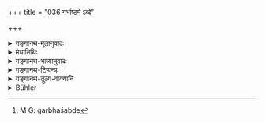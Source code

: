 +++
title = "036 गर्भाष्टमे ऽब्दे"

+++

<details><summary>गङ्गानथ-मूलानुवादः</summary>

In the eighth year from conception one should perform the initiation of the Brāhmaṇa; of the king in the eleventh year from conception; and of the Vaiśya in the twelfth.—(36)
</details>

<details><summary>मेधातिथिः</summary>

गर्भस्थस्य यः संवत्सरस् तत आरभ्यते यो ऽष्टमो ऽब्दः । गर्भशब्देन[^१६८] साहचर्यात् संवत्सरो लक्ष्यते । न हि मुख्यया वृत्त्या गर्भस्य संवत्सरो ऽष्टम इति व्यपदेशं लभते । तस्मिन्न् **औपनायनं ब्राह्मणस्य कुर्वीत** । उपनयनम् एवौपनायनं स्वार्थिको ऽण् । "अन्येषाम् अपि दृश्यते" (पाण् ६.३.१८७) इत्य् उत्तर्पदस्य दीर्घः । छान्दसत्वाद् वोभयपदवृद्धिः । उपनयनम् इति हि एष संस्कारो वेदविदां गृह्यस्मृतिषु प्रसिद्धो माउज्ञीबन्धनापरपर्यायः । उपनीयते समीपं प्राप्यते येनाचार्यस्य स्वाध्यायाध्ययनार्थं कुड्यं कटं वा कर्तुं तद् उपनयनम् । विशिष्टस्य संस्कारकर्मणो नामधेयम् एतत् । 


[^१६८]:
     M G: garbhaśabde

- **गर्भाद् एकादशे राज्ञः** । गर्भात् प्रभृति गर्भाद् वा परो य एकादशो ऽब्दस् तत्र क्षत्रियस्य कर्तव्यम् । राजशब्दो ऽयं क्षत्रियजातिवचनो नाभिषेकादिगुणयोगम् अपेक्षते ग्रन्थेषु तथा प्रयोगदर्शनात्, ब्राह्मणादिजातिशब्दसाहचर्याच् च । गुणविधिषु च क्षत्रियशब्ददर्शनात् "क्षत्रियस्य तु मौर्वी" (म्ध् २.४२) इति । यस् तु राजशब्दस्य क्षत्रियाद् अन्यत्र जनपदेश्वरे वैश्यादौ प्रयोगः स गौण इति वक्ष्यामः । मुख्ये चासति गौणस्य ग्रहणम् । तथा च गृह्यकारः- "अष्टमे वर्षे ब्राह्मणम् उपनयेद् एकादशे क्षत्रियं द्वादशे वैश्यम्" (आश्ग् १.१७.१–४) इति । भगवांश् च पाणिनिः एवम् एव प्रतिपन्नो राज्ञः कर्म राज्यम् इति राज्यशब्दस्य राजशब्दं प्रति प्रकृतित्वं ब्रुवन्न् एव जनपदैश्वर्येण राजशब्दार्थप्रसिद्धिम् आह । एवं **गर्भात् तु द्वादशे** ऽब्दे **विशः** वैश्यस्य ॥ २.३६ ॥
</details>

<details><summary>गङ्गानथ-भाष्यानुवादः</summary>

Counting from the year that one spends in the mother’s womb, when the child reaches the eighth year;—the term ‘*garbha*’ stands for the *year* spent in the womb; this indication being due to the presence of the term ‘year,’ ‘*abda*’; certainly the ‘year’ could never be the ‘eighth’ from ‘*garbha*,’ if this latter were taken in its direct sense;—in this year
*one should perform the Initiation of the Brāhmaṇa*.

The term ‘*aupanāyanam*’ stands for ‘*upamyanam*,’ the ‘*aṇ*’ affix having the reflexive sense; and the lengthening of the vowel in the latter term (‘*nayanam*’) being in accordance with (*Pāṇini* 6.3.198); or the lengthening of the vowels of both terms (‘*upa*’ and ‘*nayanam*’) may be regarded as a Vedic anomaly.

‘*Upanayana*,’ ‘Initiation,’ is the name of a sacrament described in the
*Gṛhyasūtras* and well-known to Vedic scholars, its other name is
‘*Mauñjī-bandha*,’ ‘*Girdle-Investiture*.’ That ceremony in which the child is taken over to—made over to—(*upanīyate*)—the teacher, for the purposes of teaching—and not for any such other purpose as the building of a Avail, or the making of a mat—is what is called ‘*Upanayana*.’ It is the name of a particular sacramental rite.

‘*Of the King in the eleventh year from conception*’;—for the
*Kṣatṭriya* the ceremony should be performed in the eleventh year ‘*from
conception*,’—*i.e*., ‘*beginning* *from* conception,’ or ‘*after* conception.’

The term ‘king’ ‘*rājan*’ (in ‘*rājñaḥ*’) should he taken as standing for the Kṣatriya caste; and does not necessarily mean one who is a duly anointed king; firstly because such is the sense in which the word is generally used in books; secondly because in the present context it occurs along with the terms ‘*Brāhmaṇa*’ and the rest (which are all denotative of *castes*); and thirdly because we find the term ‘*Kṣatriya*’ used in the rules that follow regarding the details of the ceremony; *e.g*., it is raid that ‘the girdle of the Kṣatriya should consist of the bow-string’ (below, Verse 12). It is true that the term ‘king’ is sometimes used in the sense of the ‘rulers’ of ‘countries,’ and as such applied to *Vaiśyas* and other castes also; but such usage is purely figurative and indirect. And the figurative meaning of a word can be accepted only when the original direct meaning is found inapplicable. That the term ‘king’ in the text stands for the *Kṣatriya* is shown by the following words of the author of the *Gṛhya-sutra*—‘One should initiate the Brāhmaṇa in the eighth year, the *Kṣatriya* in the eleventh and the Vaiśya in the twefth.’ It is on this understanding that the revered Pāṇini derives the word ‘*rājya*’ (‘Kingship’) from the word ‘*rājan*’ (King), explaining it as ‘the function the King,’ and hence used in the ordinary sense of ‘lord of country’ \[ *i.e*., the ‘function of ruling a country’ really belongs to the Kṣatriya caste, and when persons of other castes arc called ‘King’ their title is based upon their doing ‘the work of the King’\].

*Of the Vaiśya, the ceremony should be performed in the twelfth year
from conception*.—(86)
</details>

<details><summary>गङ्गानथ-टिप्पन्यः</summary>

This verse is quoted in *Hemādri* (Pariśeṣa, p. 745);—in
*Gadādharapaddhati* (Kālasāra, p. 220), which explains that “*Upanayana*
is to be derived as ‘*Nayanam evanāyanam*’ and then the prefix ‘*Upa*’
added;—in *Saṃskāramayūkha* (p. 32);—and in *Smṛticandrikā* (Saṃskāra,
p. 68), which adds that in the case of the Kṣatriya and the Vaiśya also
the years are to be counted from the one spent in the womb.

It has been quoted in *Madanapārijāta* (p. 17); and in *Parāśaramādhava*
(Ācāra, p. 446).

*Vīramitrodaya* (Saṃskāra, p. 344) explains the reason for the eighth,
eleventh and twelfth years being regarded as the best for the Brāhmaṇa,
the Kṣatriya and the Vaiśya respectively. The Gāyatrī mantra is sacred
for the Brāhmaṇa and its foot contains eight syllables; the Triṣtup for
the Kṣatriya contains a foot of eleven syllables, and the Jagati for the
Vaiśya has a foot of twelve syllables.
</details>

<details><summary>गङ्गानथ-तुल्य-वाक्यानि</summary>

*Gautama-Dharmasūtra*, 1-7, 8, 13.—‘For the Brāhmaṇa, the Upanayana
daring the eighth year;—for the Kṣatriya and the Vaiśya, during the
eleventh and twelfth years, respectively.’

*Gautama* (Aparārka, p. 32).—‘*Initiation* during the eighth, fifth or
ninth year; the eighth year from conception is the time fixed for all,
the ninth or the fifth only for those with distinct motives.’

*Baudhāyana-Dharmasūtra*, 2.8-10.—‘The years in this connection being
computed from conception,—the Upanayana of the Brāhmaṇa should be
performed during the eighth year;—three years after the eighth, of the
Kṣatriya;—and after one more year, of the Vaiśya.’

*Vaśiṣṭha-Smṛti*, 11.44.—‘The Upanayana of the Brāhmaṇa should be done
during the eighth year from conception, of the Kṣatriya during the
eleventh year from conception, and of the Vaiśya during the twelfth year
from conception.’ *Viṣṇu*, 27.15-17.—‘The Upanayana of the Brāhmaṇa
during the eighth year from conception; of the Kṣatriya during the
eleventh year from conception; of the Vaiśnava during the twelfth year
from conception.’

*Yājñavalkya*, 1.14.—‘The Brāhmaṇa’s Upanayana?s?? be performed either
during the eighth year from conception, or during the eighth year (from
birth); the Kṣatriya’s during the eleventh year; the Vaiśya’s during the
twelfth year; according to some, it is to be done in accordance with the
practice prevailing in the family.’

*Āśvalāyana* - *Gṛhyasūtrā*, 1.19.1-4.—‘The Brāhmaṇa’s, Upanayana should
be done during the eighth year, or during the eighth year from
conception; the Kṣatriya’s during the eleventh year; the Vaiśya’s during
the twelfth year.’

*Pāraskara-Gṛhyasūtrā*, 1-2.1-3.—‘The Brāhmaṇa’s Upanayana should be
performed during the eighth vear, or during the eighth year from
conception; the Kṣatriya’s during the eleventh year; the Vaiśya’s during
the twelfth year.’

*Gobhila-Gṛhyasūtrā*, 1.10.1-3.—‘The Upanayana of the Brāhmaṇa should be
done during the eighth year from conception; of the Kṣatriya, during the
eleventh year; of the Vaiśya, during the twelfth year.’

*Āpastamba-Dharmasūtra*, 1.19.—‘The Upanayana of the Brāhmaṇa should be
done during the spring, of the Kṣatriya during the summer, and of the
Vaiśya, during the autumn. Of the Brāhmaṇa during the eighth year from
conception, of the Kṣatriya, during the twelfth year from conception.’

*Śruti* (Vīramitrodaya, Saṃskāra, p. 339).—‘The Upanayana of the
Brāhmaṇa should he performed when he is eight years old.’

*Āśvalāyana-Smṛti* (Do., p. 340).—‘The Brāhmaṇa should acquire the
‘twice-born’ state during the eighth year from conception, or during the
eighth, or the tenth year; the Kṣatriya during the eleventh year: and
the Vaiśya during the twelfth year.

*Nārada* (Do., p. 31-1).—‘For the Brāhmaṇa, the Upanayana should be
performed during the eighth year, either from conception or from birth;
for Kṣatriyas, during the eleventh year, and for Vaiśyas during the
twelfth year.’

*Paiṭhīnasi* (Do., p. 310).—‘The Upanayana of the Brāhmaṇa should he
performed during the fifth year from conception or during the eighth
year from conception; of the Kṣatriya during the eleventh year from
conception; of the Vaiśya, during the twelfth year.’

*Laugākṣi* (Do., p. 311'.—‘The Brāhmaṇa’s Upanayana during the seventh
year; of the Kṣatriya during the ninth year, and of the Vaiśya, during
the eleventh year.’

*Budha* (Aparārka, p. 31).—‘The Brāhmaṇa should get himself initiated in
his eighth year from conception, during the spring.'

*Shannaka* (Do.).—‘One should initiate the Brāhmaṇa in his eighth year,
or in his eighth year from conception; the Kṣattnya in the eleventh and
the Vaiśya in the twelfth year.’
</details>

<details><summary>Bühler</summary>

036	In the eighth year after conception, one should perform the initiation (upanayana) of a Brahmana, in the eleventh after conception (that) of a Kshatriya, but in the twelfth that of a Vaisya.
</details>
